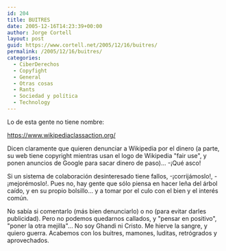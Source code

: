 ```yaml
---
id: 204
title: BUITRES
date: 2005-12-16T14:23:39+00:00
author: Jorge Cortell
layout: post
guid: https://www.cortell.net/2005/12/16/buitres/
permalink: /2005/12/16/buitres/
categories:
  - CiberDerechos
  - Copyfight
  - General
  - Otras cosas
  - Rants
  - Sociedad y polí­tica
  - Technology
---
```

Lo de esta gente no tiene nombre:

https://www.wikipediaclassaction.org/

Dicen claramente que quieren denunciar a Wikipedia por el dinero (a parte, su web tiene copyright mientras usan el logo de Wikipedia "fair use", y ponen anuncios de Google para sacar dinero de paso)... -¡Qué asco!

Si un sistema de colaboración desinteresado tiene fallos, -¡corrijámoslo!, -¡mejorémoslo!. Pues no, hay gente que sólo piensa en hacer leña del árbol caí­do, y en su propio bolsillo... y a tomar por el culo con el bien y el interés común.

No sabí­a si comentarlo (más bien denunciarlo) o no (para evitar darles publicidad). Pero no podemos quedarnos callados, y "pensar en positivo", "poner la otra mejilla"... No soy Ghandi ni Cristo. Me hierve la sangre, y quiero guerra. Acabemos con los buitres, mamones, luditas, retrógrados y aprovechados.